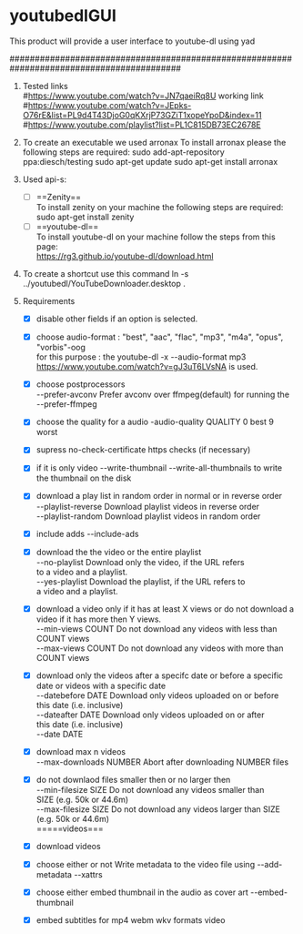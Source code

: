 # youtubedlGUI
This product will provide a user interface to youtube-dl using yad

##########################################################################################

1. Tested links<br> 
#https://www.youtube.com/watch?v=JN7qaeiRq8U working link <br>
#https://www.youtube.com/watch?v=JEpks-O76rE&list=PL9d4T43DjoG0qKXrjP73GZiT1xopeYpoD&index=11 <br>
#https://www.youtube.com/playlist?list=PL1C815DB73EC2678E <br>

2. To create an executable we used arronax 
	To install arronax please the following steps are required:
sudo add-apt-repository ppa:diesch/testing 
sudo apt-get update
sudo apt-get install arronax

3. Used api-s: <br>
	- [ ] ==Zenity== <br>
	To install zenity on your machine the following steps are required:<br>
sudo apt-get install zenity<br>
	- [ ] ==youtube-dl==<br>
	To install youtube-dl on your machine follow the steps from this page:<br>
https://rg3.github.io/youtube-dl/download.html<br>

4. To create a shortcut use this command ln -s ../youtubedl/YouTubeDownloader.desktop .<br>

5. Requirements 
	- [x] disable other fields if an option is selected.<br>
	- [x] choose audio-format : "best", "aac", "flac", "mp3", "m4a", "opus", "vorbis"-oog<br>
	for this purpose : the  youtube-dl -x --audio-format mp3 https://www.youtube.com/watch?v=gJ3uT6LVsNA is used.<br>
	- [x] choose  postprocessors<br>
	   --prefer-avconv                  Prefer avconv over ffmpeg(default) for running the<br>
    	   --prefer-ffmpeg <br>

	- [x] choose the quality for a audio -audio-quality QUALITY 0 best 9 worst <br>
	- [x] supress no-check-certificate https checks (if necessary) <br>
	- [x] if it is only video --write-thumbnail --write-all-thumbnails  to write the thumbnail on the disk  <br>
	- [x] download a play list in random order in normal or in reverse order <br>
		    --playlist-reverse               Download playlist videos in reverse order<br>
    		    --playlist-random                Download playlist videos in random order<br>

	- [x] include adds --include-ads <br>
	- [x] download the the video or the entire playlist<br>
		    --no-playlist                    Download only the video, if the URL refers<br>
                                     to a video and a playlist.<br>
    		    --yes-playlist                   Download the playlist, if the URL refers to<br>
                                     a video and a playlist.<br>
	- [x] download a video only if it has at least X views or do not download a video if it has more then Y views.<br>
	  --min-views COUNT                Do not download any videos with less than<br>
                                     COUNT views<br>
    	  --max-views COUNT                Do not download any videos with more than<br>
                                     COUNT views<br>
	- [x] download only the videos after a specifc date or before a specific date or videos with a specific date<br>
  	--datebefore DATE                Download only videos uploaded on or before<br>
                                     this date (i.e. inclusive)<br>
    	--dateafter DATE                 Download only videos uploaded on or after<br>
                                     this date (i.e. inclusive)<br>
	--date DATE<br>


	- [x] download max n videos<br>
		  --max-downloads NUMBER           Abort after downloading NUMBER files<br>
	- [x] do not downlaod files smaller then or no larger then<br>
    --min-filesize SIZE              Do not download any videos smaller than<br>
                                     SIZE (e.g. 50k or 44.6m)<br>
    --max-filesize SIZE              Do not download any videos larger than SIZE<br>
                                     (e.g. 50k or 44.6m)<br>
	=====videos===<br>
	- [x] download videos <br>
	- [x] choose either or not Write metadata to the video file using --add-metadata --xattrs <br>
	- [x] choose either embed thumbnail in the audio as cover art --embed-thumbnail <br>
	- [x] embed subtitles for mp4 webm wkv formats video <br>


